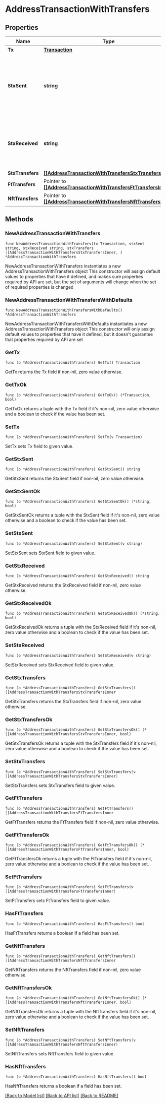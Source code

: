 # AddressTransactionWithTransfers

## Properties

Name | Type | Description | Notes
------------ | ------------- | ------------- | -------------
**Tx** | [**Transaction**](Transaction.md) |  | 
**StxSent** | **string** | Total sent from the given address, including the tx fee, in micro-STX as an integer string. | 
**StxReceived** | **string** | Total received by the given address in micro-STX as an integer string. | 
**StxTransfers** | [**[]AddressTransactionWithTransfersStxTransfersInner**](AddressTransactionWithTransfersStxTransfersInner.md) |  | 
**FtTransfers** | Pointer to [**[]AddressTransactionWithTransfersFtTransfersInner**](AddressTransactionWithTransfersFtTransfersInner.md) |  | [optional] 
**NftTransfers** | Pointer to [**[]AddressTransactionWithTransfersNftTransfersInner**](AddressTransactionWithTransfersNftTransfersInner.md) |  | [optional] 

## Methods

### NewAddressTransactionWithTransfers

`func NewAddressTransactionWithTransfers(tx Transaction, stxSent string, stxReceived string, stxTransfers []AddressTransactionWithTransfersStxTransfersInner, ) *AddressTransactionWithTransfers`

NewAddressTransactionWithTransfers instantiates a new AddressTransactionWithTransfers object
This constructor will assign default values to properties that have it defined,
and makes sure properties required by API are set, but the set of arguments
will change when the set of required properties is changed

### NewAddressTransactionWithTransfersWithDefaults

`func NewAddressTransactionWithTransfersWithDefaults() *AddressTransactionWithTransfers`

NewAddressTransactionWithTransfersWithDefaults instantiates a new AddressTransactionWithTransfers object
This constructor will only assign default values to properties that have it defined,
but it doesn't guarantee that properties required by API are set

### GetTx

`func (o *AddressTransactionWithTransfers) GetTx() Transaction`

GetTx returns the Tx field if non-nil, zero value otherwise.

### GetTxOk

`func (o *AddressTransactionWithTransfers) GetTxOk() (*Transaction, bool)`

GetTxOk returns a tuple with the Tx field if it's non-nil, zero value otherwise
and a boolean to check if the value has been set.

### SetTx

`func (o *AddressTransactionWithTransfers) SetTx(v Transaction)`

SetTx sets Tx field to given value.


### GetStxSent

`func (o *AddressTransactionWithTransfers) GetStxSent() string`

GetStxSent returns the StxSent field if non-nil, zero value otherwise.

### GetStxSentOk

`func (o *AddressTransactionWithTransfers) GetStxSentOk() (*string, bool)`

GetStxSentOk returns a tuple with the StxSent field if it's non-nil, zero value otherwise
and a boolean to check if the value has been set.

### SetStxSent

`func (o *AddressTransactionWithTransfers) SetStxSent(v string)`

SetStxSent sets StxSent field to given value.


### GetStxReceived

`func (o *AddressTransactionWithTransfers) GetStxReceived() string`

GetStxReceived returns the StxReceived field if non-nil, zero value otherwise.

### GetStxReceivedOk

`func (o *AddressTransactionWithTransfers) GetStxReceivedOk() (*string, bool)`

GetStxReceivedOk returns a tuple with the StxReceived field if it's non-nil, zero value otherwise
and a boolean to check if the value has been set.

### SetStxReceived

`func (o *AddressTransactionWithTransfers) SetStxReceived(v string)`

SetStxReceived sets StxReceived field to given value.


### GetStxTransfers

`func (o *AddressTransactionWithTransfers) GetStxTransfers() []AddressTransactionWithTransfersStxTransfersInner`

GetStxTransfers returns the StxTransfers field if non-nil, zero value otherwise.

### GetStxTransfersOk

`func (o *AddressTransactionWithTransfers) GetStxTransfersOk() (*[]AddressTransactionWithTransfersStxTransfersInner, bool)`

GetStxTransfersOk returns a tuple with the StxTransfers field if it's non-nil, zero value otherwise
and a boolean to check if the value has been set.

### SetStxTransfers

`func (o *AddressTransactionWithTransfers) SetStxTransfers(v []AddressTransactionWithTransfersStxTransfersInner)`

SetStxTransfers sets StxTransfers field to given value.


### GetFtTransfers

`func (o *AddressTransactionWithTransfers) GetFtTransfers() []AddressTransactionWithTransfersFtTransfersInner`

GetFtTransfers returns the FtTransfers field if non-nil, zero value otherwise.

### GetFtTransfersOk

`func (o *AddressTransactionWithTransfers) GetFtTransfersOk() (*[]AddressTransactionWithTransfersFtTransfersInner, bool)`

GetFtTransfersOk returns a tuple with the FtTransfers field if it's non-nil, zero value otherwise
and a boolean to check if the value has been set.

### SetFtTransfers

`func (o *AddressTransactionWithTransfers) SetFtTransfers(v []AddressTransactionWithTransfersFtTransfersInner)`

SetFtTransfers sets FtTransfers field to given value.

### HasFtTransfers

`func (o *AddressTransactionWithTransfers) HasFtTransfers() bool`

HasFtTransfers returns a boolean if a field has been set.

### GetNftTransfers

`func (o *AddressTransactionWithTransfers) GetNftTransfers() []AddressTransactionWithTransfersNftTransfersInner`

GetNftTransfers returns the NftTransfers field if non-nil, zero value otherwise.

### GetNftTransfersOk

`func (o *AddressTransactionWithTransfers) GetNftTransfersOk() (*[]AddressTransactionWithTransfersNftTransfersInner, bool)`

GetNftTransfersOk returns a tuple with the NftTransfers field if it's non-nil, zero value otherwise
and a boolean to check if the value has been set.

### SetNftTransfers

`func (o *AddressTransactionWithTransfers) SetNftTransfers(v []AddressTransactionWithTransfersNftTransfersInner)`

SetNftTransfers sets NftTransfers field to given value.

### HasNftTransfers

`func (o *AddressTransactionWithTransfers) HasNftTransfers() bool`

HasNftTransfers returns a boolean if a field has been set.


[[Back to Model list]](../README.md#documentation-for-models) [[Back to API list]](../README.md#documentation-for-api-endpoints) [[Back to README]](../README.md)


